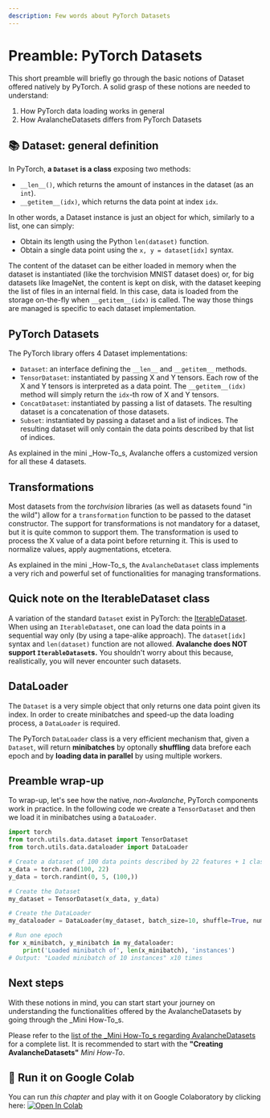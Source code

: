 ```yaml
---
description: Few words about PyTorch Datasets
---
```


# Preamble: PyTorch Datasets

This short preamble will briefly go through the basic notions of Dataset offered natively by PyTorch. A solid grasp of these notions are needed to understand:

1. How PyTorch data loading works in general
2. How AvalancheDatasets differs from PyTorch Datasets

## 📚 Dataset: general definition

In PyTorch, **a `Dataset` is a class** exposing two methods:

* `__len__()`, which returns the amount of instances in the dataset (as an `int`).
* `__getitem__(idx)`, which returns the data point at index `idx`.

In other words, a Dataset instance is just an object for which, similarly to a list, one can simply:

* Obtain its length using the Python `len(dataset)` function.
* Obtain a single data point using the `x, y = dataset[idx]` syntax.

The content of the dataset can be either loaded in memory when the dataset is instantiated (like the torchvision MNIST dataset does) or, for big datasets like ImageNet, the content is kept on disk, with the dataset keeping the list of files in an internal field. In this case, data is loaded from the storage on-the-fly when `__getitem__(idx)` is called. The way those things are managed is specific to each dataset implementation.

## PyTorch Datasets

The PyTorch library offers 4 Dataset implementations:

* `Dataset`: an interface defining the `__len__` and `__getitem__` methods.
* `TensorDataset`: instantiated by passing X and Y tensors. Each row of the X and Y tensors is interpreted as a data point. The `__getitem__(idx)` method will simply return the `idx`-th row of X and Y tensors.
* `ConcatDataset`: instantiated by passing a list of datasets. The resulting dataset is a concatenation of those datasets.
* `Subset`: instantiated by passing a dataset and a list of indices. The resulting dataset will only contain the data points described by that list of indices.

As explained in the mini _How-To_s, Avalanche offers a customized version for all these 4 datasets.

## Transformations

Most datasets from the _torchvision_ libraries (as well as datasets found "in the wild") allow for a `transformation` function to be passed to the dataset constructor. The support for transformations is not mandatory for a dataset, but it is quite common to support them. The transformation is used to process the X value of a data point before returning it. This is used to normalize values, apply augmentations, etcetera.

As explained in the mini _How-To_s, the `AvalancheDataset` class implements a very rich and powerful set of functionalities for managing transformations.

## Quick note on the IterableDataset class

A variation of the standard `Dataset` exist in PyTorch: the [IterableDataset](https://pytorch.org/docs/stable/data.html#iterable-style-datasets). When using an `IterableDataset`, one can load the data points in a sequential way only (by using a tape-alike approach). The `dataset[idx]` syntax and `len(dataset)` function are not allowed. **Avalanche does NOT support `IterableDataset`s.** You shouldn't worry about this because, realistically, you will never encounter such datasets.

## DataLoader

The `Dataset` is a very simple object that only returns one data point given its index. In order to create minibatches and speed-up the data loading process, a `DataLoader` is required.

The PyTorch `DataLoader` class is a very efficient mechanism that, given a `Dataset`, will return **minibatches** by optonally **shuffling** data brefore each epoch and by **loading data in parallel** by using multiple workers.

## Preamble wrap-up

To wrap-up, let's see how the native, _non-Avalanche_, PyTorch components work in practice. In the following code we create a `TensorDataset` and then we load it in minibatches using a `DataLoader`.

```python
import torch
from torch.utils.data.dataset import TensorDataset
from torch.utils.data.dataloader import DataLoader

# Create a dataset of 100 data points described by 22 features + 1 class label
x_data = torch.rand(100, 22)
y_data = torch.randint(0, 5, (100,))

# Create the Dataset
my_dataset = TensorDataset(x_data, y_data)

# Create the DataLoader
my_dataloader = DataLoader(my_dataset, batch_size=10, shuffle=True, num_workers=4)

# Run one epoch
for x_minibatch, y_minibatch in my_dataloader:
    print('Loaded minibatch of', len(x_minibatch), 'instances')
# Output: "Loaded minibatch of 10 instances" x10 times
```

## Next steps

With these notions in mind, you can start start your journey on understanding the functionalities offered by the AvalancheDatasets by going through the _Mini How-To_s.

Please refer to the [list of the _Mini How-To_s regarding AvalancheDatasets](https://avalanche.continualai.org/how-tos/avalanchedataset) for a complete list. It is recommended to start with the **"Creating AvalancheDatasets"** _Mini How-To_.

## 🤝 Run it on Google Colab

You can run _this chapter_ and play with it on Google Colaboratory by clicking here: [![Open In Colab](https://colab.research.google.com/assets/colab-badge.svg)](https://colab.research.google.com/github/ContinualAI/avalanche/blob/master/notebooks/how-tos/avalanchedataset/preamble-pytorch-datasets.ipynb)
